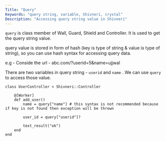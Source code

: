 ```yaml
---
Title: "Query"
Keywords: "query string, variable, Shivneri, crystal"
Description: "Accessing query string value in Shivneri"
---
```


`query` is class member of  Wall, Guard, Shield and Controller. It is used to get the query string value. 

query value is stored in form of hash (key is type of string & value is type of string), so you can use hash syntax for accessing query data.

e.g - Conside the url - abc.com/?userid=5&name=ujjwal

There are two variables in query string - `userid` and `name` . We can use `query` to access those value.

```
class UserController < Shivneri::Controller
      
    @[Worker]
    def add_user()
        name = query["name"] # this syntax is not recommended because if key is not found then exception will be thrown

        user_id = query["userid"]?

        text_result("ok")
    end
end
```